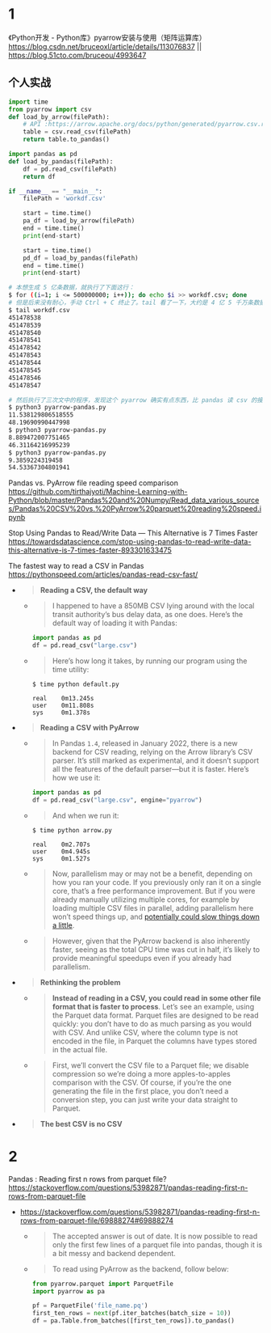 
# 1

《Python开发 - Python库》pyarrow安装与使用（矩阵运算库） https://blog.csdn.net/bruceoxl/article/details/113076837 || https://blog.51cto.com/bruceou/4993647

## 个人实战

```py
import time
from pyarrow import csv
def load_by_arrow(filePath):
    # API :https://arrow.apache.org/docs/python/generated/pyarrow.csv.read_csv.html
    table = csv.read_csv(filePath)
    return table.to_pandas()

import pandas as pd
def load_by_pandas(filePath):
    df = pd.read_csv(filePath)
    return df

if __name__ == "__main__":
    filePath = 'workdf.csv'

    start = time.time()
    pa_df = load_by_arrow(filePath)
    end = time.time()
    print(end-start)

    start = time.time()
    pd_df = load_by_pandas(filePath)
    end = time.time()
    print(end-start)
```

```sh
# 本想生成 5 亿条数据，就执行了下面这行：
$ for ((i=1; i <= 500000000; i++)); do echo $i >> workdf.csv; done
# 但是后来没有耐心，手动 Ctrl + C 终止了。tail 看了一下，大约是 4 亿 5 千万条数据。
$ tail workdf.csv
451478538
451478539
451478540
451478541
451478542
451478543
451478544
451478545
451478546
451478547

# 然后执行了三次文中的程序，发现这个 pyarrow 确实有点东西，比 pandas 读 csv 的接口最少都要快四倍！
$ python3 pyarrow-pandas.py
11.538129806518555
48.19690990447998
$ python3 pyarrow-pandas.py
8.889472007751465
46.31164216995239
$ python3 pyarrow-pandas.py
9.3859224319458
54.53367304801941
```

Pandas vs. PyArrow file reading speed comparison https://github.com/tirthajyoti/Machine-Learning-with-Python/blob/master/Pandas%20and%20Numpy/Read_data_various_sources/Pandas%20CSV%20vs.%20PyArrow%20parquet%20reading%20speed.ipynb

Stop Using Pandas to Read/Write Data — This Alternative is 7 Times Faster https://towardsdatascience.com/stop-using-pandas-to-read-write-data-this-alternative-is-7-times-faster-893301633475

The fastest way to read a CSV in Pandas https://pythonspeed.com/articles/pandas-read-csv-fast/
- > **Reading a CSV, the default way**
  * > I happened to have a 850MB CSV lying around with the local transit authority’s bus delay data, as one does. Here’s the default way of loading it with Pandas:
    ```py
    import pandas as pd
    df = pd.read_csv("large.csv")
    ```
  * > Here’s how long it takes, by running our program using the time utility:
    ```console
    $ time python default.py 

    real    0m13.245s
    user    0m11.808s
    sys     0m1.378s
    ```
- > **Reading a CSV with PyArrow**
  * > In Pandas `1.4`, released in January 2022, there is a new backend for CSV reading, relying on the Arrow library’s CSV parser. It’s still marked as experimental, and it doesn’t support all the features of the default parser—but it is faster. Here’s how we use it:
    ```py
    import pandas as pd
    df = pd.read_csv("large.csv", engine="pyarrow")
    ```
  * > And when we run it:
    ```console
    $ time python arrow.py 

    real    0m2.707s
    user    0m4.945s
    sys     0m1.527s
    ```
  * > Now, parallelism may or may not be a benefit, depending on how you ran your code. If you previously only ran it on a single core, that’s a free performance improvement. But if you were already manually utilizing multiple cores, for example by loading multiple CSV files in parallel, adding parallelism here won’t speed things up, and [potentially could slow things down a little](https://pythonspeed.com/articles/parallelism-slower/).
  * > However, given that the PyArrow backend is also inherently faster, seeing as the total CPU time was cut in half, it’s likely to provide meaningful speedups even if you already had parallelism.
- > **Rethinking the problem**
  * > **Instead of reading in a CSV, you could read in some other file format that is faster to process**. Let’s see an example, using the Parquet data format. Parquet files are designed to be read quickly: you don’t have to do as much parsing as you would with CSV. And unlike CSV, where the column type is not encoded in the file, in Parquet the columns have types stored in the actual file.
  * > First, we’ll convert the CSV file to a Parquet file; we disable compression so we’re doing a more apples-to-apples comparison with the CSV. Of course, if you’re the one generating the file in the first place, you don’t need a conversion step, you can just write your data straight to Parquet.
- > **The best CSV is no CSV**

# 2

Pandas : Reading first n rows from parquet file? https://stackoverflow.com/questions/53982871/pandas-reading-first-n-rows-from-parquet-file
- https://stackoverflow.com/questions/53982871/pandas-reading-first-n-rows-from-parquet-file/69888274#69888274
  * > The accepted answer is out of date. It is now possible to read only the first few lines of a parquet file into pandas, though it is a bit messy and backend dependent.
  * > To read using PyArrow as the backend, follow below:
    ```py
    from pyarrow.parquet import ParquetFile
    import pyarrow as pa 

    pf = ParquetFile('file_name.pq') 
    first_ten_rows = next(pf.iter_batches(batch_size = 10)) 
    df = pa.Table.from_batches([first_ten_rows]).to_pandas() 
    ```
